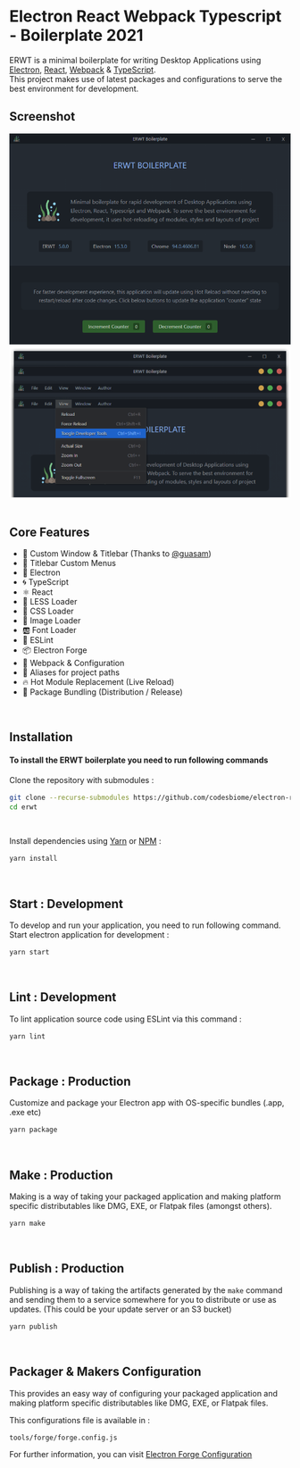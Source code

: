 # Electron React Webpack Typescript - Boilerplate 2021

ERWT is a minimal boilerplate for writing Desktop Applications using [Electron](https://www.electronjs.org/), [React](https://reactjs.org/), [Webpack](https://webpack.js.org/) & [TypeScript](https://www.typescriptlang.org/). <br /> This project makes use of latest packages and configurations to serve the best environment for development.

## Screenshot

<img src="assets/images/screen_500.png" />

<br>

<center>
    <img src="assets/images/titlebar_showcase.png" />
</center>

<br>

## Core Features

- 📐 Custom Window & Titlebar (Thanks to [@guasam](https://github.com/guasam))
- 🍕 Titlebar Custom Menus
- 🌟 Electron
- 🌀 TypeScript
- ⚛️ React
- 🛶 LESS Loader
- 🎨 CSS Loader
- 📸 Image Loader
- 🆎 Font Loader
- 🧹 ESLint
- 📦 Electron Forge
- 🔱 Webpack & Configuration
- 🧩 Aliases for project paths
- 🔥 Hot Module Replacement (Live Reload)
- 🎁 Package Bundling (Distribution / Release)

<br />

## Installation

#### To install the ERWT boilerplate you need to run following commands

Clone the repository with submodules :

```bash
git clone --recurse-submodules https://github.com/codesbiome/electron-react-webpack-typescript-2021 erwt
cd erwt
```

<br>

Install dependencies using [Yarn](https://www.npmjs.com/package/yarn) or [NPM](https://www.npmjs.com/) :

```bash
yarn install
```

<br />

## Start : Development

To develop and run your application, you need to run following command.
<br />
Start electron application for development :

```bash
yarn start
```

<br />

## Lint : Development

To lint application source code using ESLint via this command :

```bash
yarn lint
```

<br />

## Package : Production

Customize and package your Electron app with OS-specific bundles (.app, .exe etc)

```bash
yarn package
```

<br />

## Make : Production

Making is a way of taking your packaged application and making platform specific distributables like DMG, EXE, or Flatpak files (amongst others).

```bash
yarn make
```

<br />

## Publish : Production

Publishing is a way of taking the artifacts generated by the `make` command and sending them to a service somewhere for you to distribute or use as updates. (This could be your update server or an S3 bucket)

```bash
yarn publish
```

<br />

## Packager & Makers Configuration

This provides an easy way of configuring your packaged application and making platform specific distributables like DMG, EXE, or Flatpak files.

This configurations file is available in :

```
tools/forge/forge.config.js
```

For further information, you can visit [Electron Forge Configuration](https://www.electronforge.io/configuration)
